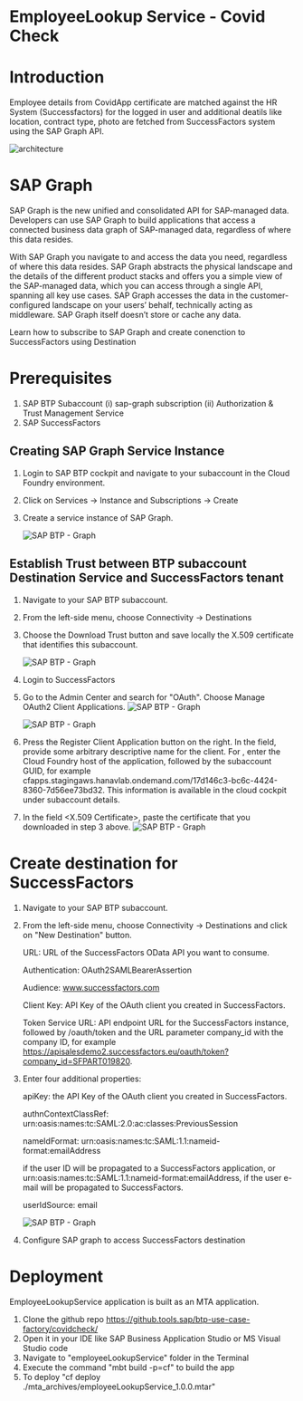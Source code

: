 # EmployeeLookup Service - Covid Check

# Introduction

Employee details from CovidApp certificate are matched against the HR System (Successfactors) for the logged in user and additional deatils like location, contract type, photo are fetched from SuccessFactors system using the SAP Graph API.

![architecture](../0_General/images/architecture.png)

# SAP Graph

SAP Graph is the new unified and consolidated API for SAP-managed data. Developers can use SAP Graph to build applications that access a connected business data graph of SAP-managed data, regardless of where this data resides.

With SAP Graph you navigate to and access the data you need, regardless of where this data resides. SAP Graph abstracts the physical landscape and the details of the different product stacks and offers you a simple view of the SAP-managed data, which you can access through a single API, spanning all key use cases. SAP Graph accesses the data in the customer-configured landscape on your users’ behalf, technically acting as middleware. SAP Graph itself doesn’t store or cache any data.

Learn how to subscribe to SAP Graph and create conenction to SuccessFactors using Destination

# Prerequisites

1. SAP BTP Subaccount
    (i) sap-graph subscription
    (ii) Authorization & Trust Management Service
2. SAP SuccessFactors

## Creating SAP Graph Service Instance

1. Login to SAP BTP cockpit and navigate to your subaccount in the Cloud Foundry environment.
2. Click on Services -> Instance and Subscriptions -> Create
3. Create a service instance of SAP Graph.

    ![SAP BTP - Graph](./images/btp-graph.png)

## Establish Trust between BTP subaccount Destination Service and SuccessFactors tenant

1. Navigate to your SAP BTP subaccount.
2. From the left-side menu, choose Connectivity -> Destinations
3. Choose the Download Trust button and save locally the X.509 certificate that identifies this subaccount.

    ![SAP BTP - Graph](./images/dest-trust-download.png)
4. Login to SuccessFactors
5. Go to the Admin Center and search for "OAuth". Choose Manage OAuth2 Client Applications.
    ![SAP BTP - Graph](./images/sf-admin-center.png)

    ![SAP BTP - Graph](./images/sf-manage-oauth.png)
6. Press the Register Client Application button on the right. In the <Application Name> field, provide some arbitrary descriptive name for the client. For <Application URL>, enter the Cloud Foundry host of the application, followed by the subaccount GUID, for example cfapps.stagingaws.hanavlab.ondemand.com/17d146c3-bc6c-4424-8360-7d56ee73bd32. This information is available in the cloud cockpit under subaccount details.
7. In the field <X.509 Certificate>, paste the certificate that you downloaded in step 3 above.
    ![SAP BTP - Graph](./images/sf-oauth-client-app.png)

# Create destination for SuccessFactors

1. Navigate to your SAP BTP subaccount.
2. From the left-side menu, choose Connectivity -> Destinations and click on "New Destination" button.

    URL: URL of the SuccessFactors OData API you want to consume.

    Authentication: OAuth2SAMLBearerAssertion

    Audience: www.successfactors.com

    Client Key: API Key of the OAuth client you created in SuccessFactors.

    Token Service URL: API endpoint URL for the SuccessFactors instance, followed by /oauth/token and the URL parameter company_id with the company ID, for example <https://apisalesdemo2.successfactors.eu/oauth/token?company_id=SFPART019820>.

3. Enter four additional properties:

    apiKey: the API Key of the OAuth client you created in SuccessFactors.

    authnContextClassRef: urn:oasis:names:tc:SAML:2.0:ac:classes:PreviousSession

    nameIdFormat: urn:oasis:names:tc:SAML:1.1:nameid-format:emailAddress

    if the user ID will be propagated to a SuccessFactors application, or
    urn:oasis:names:tc:SAML:1.1:nameid-format:emailAddress, if the user e-mail will be propagated to SuccessFactors.

    userIdSource: email

    ![SAP BTP - Graph](./images/btp-destination-sf.png)

4. Configure SAP graph to access SuccessFactors destination

# Deployment
EmployeeLookupService application is built as an MTA application.
1. Clone the github repo
    https://github.tools.sap/btp-use-case-factory/covidcheck/
2. Open it in your IDE like SAP Business Application Studio or MS Visual Studio code
3. Navigate to "employeeLookupService" folder in the Terminal
4. Execute the command "mbt build -p=cf" to build the app
5. To deploy "cf deploy ./mta_archives/employeeLookupService_1.0.0.mtar"



